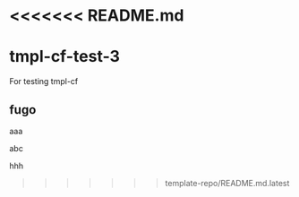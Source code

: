 <<<<<<< README.md
=======
# tmpl-cf-test-3
For testing tmpl-cf

## fugo

aaa

abc

hhh
>>>>>>> template-repo/README.md.latest
